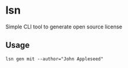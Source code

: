# lsn

Simple CLI tool to generate open source license

## Usage

```
lsn gen mit --author="John Appleseed"
```
